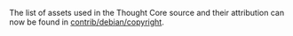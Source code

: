 The list of assets used in the Thought Core source and their attribution can now be found in [contrib/debian/copyright](../contrib/debian/copyright).
